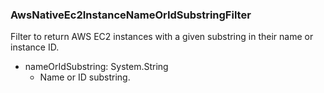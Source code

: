 ### AwsNativeEc2InstanceNameOrIdSubstringFilter
Filter to return AWS EC2 instances with a given substring in their name or instance ID.

- nameOrIdSubstring: System.String
  - Name or ID substring.
